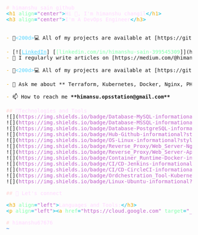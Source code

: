 <pre><font color="#FFD7D7">#</font><font color="#FFD7FF"> himanshu sain github</font>
<font color="#33C7DE"><b>&lt;</b></font><font color="#E9AD0C">h1</font><font color="#33C7DE"><b> </b></font><font color="#87FFAF">align</font><font color="#33C7DE"><b>=</b></font><font color="#C061CB">&quot;center&quot;</font><font color="#33C7DE"><b>&gt;</b></font><font color="#FFD7FF">Hi 👋, I&apos;m himanshu changil</font><font color="#33C7DE"><b>&lt;/</b></font><font color="#E9AD0C">h1</font><font color="#33C7DE"><b>&gt;</b></font>
<font color="#33C7DE"><b>&lt;</b></font><font color="#E9AD0C">h3</font><font color="#33C7DE"><b> </b></font><font color="#87FFAF">align</font><font color="#33C7DE"><b>=</b></font><font color="#C061CB">&quot;center&quot;</font><font color="#33C7DE"><b>&gt;</b></font><font color="#FFD7FF">I&apos;m A DevOps Engineer</font><font color="#33C7DE"><b>&lt;/</b></font><font color="#E9AD0C">h3</font><font color="#33C7DE"><b>&gt;</b></font>


<font color="#E9AD0C">-</font> 👨<font color="#5FD7FF">&lt;200d&gt;</font>💻 All of my projects are available at [https://github.com/himanshu676767]

<font color="#E9AD0C">-</font> [![<font color="#5FD7FF"><u style="text-decoration-style:single">LinkedIn</u></font>] [<font color="#87FFAF">[linkedin.com/in/himanshu-sain-399545309</font>]](https://www.linkedin.com/in/himanshu-sain-399545309)
<font color="#E9AD0C">-</font> 📝 I regularly write articles on [https://medium.com/@himanshuchangil99/list/reading-list]

<font color="#E9AD0C">-</font> 👨<font color="#5FD7FF">&lt;200d&gt;</font>💻 All of my projects are available at [https://gitlab.com/dashboard/projects]

<font color="#E9AD0C">-</font> 💬 Ask me about <i>**</i> Terraform, Kubernetes, Docker, Nginx, PHP, Apache2, Linux,  AWS <i>**</i>

<font color="#E9AD0C">-</font> 📫 How to reach me <b>**himansu.opsstation@gmail.com**</b>

<font color="#FFD7D7">##</font><font color="#FFD7FF"> 🔧Technologies and Tools</font>
![](<font color="#C061CB">https://img.shields.io/badge/Database-MySQL-informational?style=flat&amp;logo=mysql&amp;logoColor=white&amp;color=2bbc8a</font>)
![](<font color="#C061CB">https://img.shields.io/badge/Database-MSSQL-informational?style=flat&amp;logo=microsoft-sql-server&amp;logoColor=white&amp;color=2bbc8a</font>)
![](<font color="#C061CB">https://img.shields.io/badge/Database-PostgreSQL-informational?style=flat&amp;logo=postgresql&amp;logoColor=white&amp;color=336791</font>)
![](<font color="#C061CB">https://img.shields.io/badge/Hub-Github-informational?style=flat&amp;logo=github&amp;logoColor=white&amp;color=2bbc8a</font>)
![](<font color="#C061CB">https://img.shields.io/badge/OS-Linux-informational?style=flat&amp;logo=linux&amp;logoColor=white&amp;color=2bbc8a</font>)
![](<font color="#C061CB">https://img.shields.io/badge/Reverse_Proxy/Web_Server-Nginx-informational?style=flat&amp;logo=nginx&amp;logoColor=white&amp;color=2bbc8a</font>)
![](<font color="#C061CB">https://img.shields.io/badge/Reverse_Proxy/Web_Server-Apache-informational?style=flat&amp;logo=apache&amp;logoColor=white&amp;color=2bbc8a</font>)
![](<font color="#C061CB">https://img.shields.io/badge/Container_Runtime-Docker-informational?style=flat&amp;logo=docker&amp;logoColor=white&amp;color=2bbc8a</font>)
![](<font color="#C061CB">https://img.shields.io/badge/CI/CD-Jenkins-informational?style=flat&amp;logo=jenkins&amp;logoColor=white&amp;color=2bbc8a</font>)
![](<font color="#C061CB">https://img.shields.io/badge/CI/CD-CircleCI-informational?style=flat&amp;logo=circleci&amp;logoColor=white&amp;color=2bbc8a</font>)
![](<font color="#C061CB">https://img.shields.io/badge/Ordchestration_Tool-Kubernetes-informational?style=flat&amp;logo=kubernetes&amp;logoColor=white&amp;color=2bbc8a</font>)
![](<font color="#C061CB">https://img.shields.io/badge/Linux-Ubuntu-informational?style=flat&amp;logo=ubuntu&amp;logoColor=white&amp;color=2bbc8a</font>)

<font color="#FFD7D7">##</font><font color="#FFD7FF"> 🤝 Let&apos;s connect</font>

<font color="#33C7DE"><b>&lt;</b></font><font color="#E9AD0C">h3</font><font color="#33C7DE"><b> </b></font><font color="#87FFAF">align</font><font color="#33C7DE"><b>=</b></font><font color="#C061CB">&quot;left&quot;</font><font color="#33C7DE"><b>&gt;</b></font><font color="#FFD7FF">Languages and Tools:</font><font color="#33C7DE"><b>&lt;/</b></font><font color="#E9AD0C">h3</font><font color="#33C7DE"><b>&gt;</b></font>
<font color="#33C7DE"><b>&lt;</b></font><font color="#E9AD0C">p</font><font color="#33C7DE"><b> </b></font><font color="#87FFAF">align</font><font color="#33C7DE"><b>=</b></font><font color="#C061CB">&quot;left&quot;</font><font color="#33C7DE"><b>&gt;&lt;</b></font><font color="#E9AD0C">a</font><font color="#33C7DE"><b> </b></font><font color="#87FFAF">href</font><font color="#33C7DE"><b>=</b></font><font color="#C061CB">&quot;https://cloud.google.com&quot;</font><font color="#33C7DE"><b> </b></font><font color="#87FFAF">target</font><font color="#33C7DE"><b>=</b></font><font color="#C061CB">&quot;_blank&quot;</font><font color="#33C7DE"><b> </b></font><font color="#87FFAF">rel</font><font color="#33C7DE"><b>=</b></font><font color="#C061CB">&quot;noreferrer&quot;</font><font color="#33C7DE"><b>&gt;</b></font><font color="#5FD7FF"><u style="text-decoration-style:single"> </u></font><font color="#33C7DE"><b>&lt;</b></font><font color="#E9AD0C">a</font><font color="#33C7DE"><b> </b></font><font color="#87FFAF">href</font><font color="#33C7DE"><b>=</b></font><font color="#C061CB">&quot;https://aws.amazon.com&quot;</font><font color="#33C7DE"><b> </b></font><font color="#87FFAF">target</font><font color="#33C7DE"><b>=</b></font><font color="#C061CB">&quot;_blank&quot;</font><font color="#33C7DE"><b> </b></font><font color="#87FFAF">rel</font><font color="#33C7DE"><b>=</b></font><font color="#C061CB">&quot;noreferrer&quot;</font><font color="#33C7DE"><b>&gt;</b></font><font color="#5FD7FF"><u style="text-decoration-style:single"> </u></font><font color="#33C7DE"><b>&lt;</b></font><font color="#E9AD0C">img</font><font color="#33C7DE"><b> </b></font><font color="#87FFAF">src</font><font color="#33C7DE"><b>=</b></font><font color="#C061CB">&quot;https://raw.githubusercontent.com/devicons/devicon/master/icons/amazonwebservices/amazonwebservices-original-wordmark.svg&quot;</font><font color="#33C7DE"><b> </b></font><font color="#87FFAF">alt</font><font color="#33C7DE"><b>=</b></font><font color="#C061CB">&quot;aws&quot;</font><font color="#33C7DE"><b> </b></font><font color="#87FFAF">width</font><font color="#33C7DE"><b>=</b></font><font color="#C061CB">&quot;40&quot;</font><font color="#33C7DE"><b> </b></font><font color="#87FFAF">height</font><font color="#33C7DE"><b>=</b></font><font color="#C061CB">&quot;40&quot;</font><font color="#33C7DE"><b>/&gt;</b></font><font color="#5FD7FF"><u style="text-decoration-style:single"> </u></font><font color="#33C7DE"><b>&lt;/</b></font><font color="#E9AD0C">a</font><font color="#33C7DE"><b>&gt;</b></font> <font color="#33C7DE"><b>&lt;</b></font><font color="#E9AD0C">a</font><font color="#33C7DE"><b> </b></font><font color="#87FFAF">href</font><font color="#33C7DE"><b>=</b></font><font color="#C061CB">&quot;https://www.docker.com/&quot;</font><font color="#33C7DE"><b> </b></font><font color="#87FFAF">target</font><font color="#33C7DE"><b>=</b></font><font color="#C061CB">&quot;_blank&quot;</font><font color="#33C7DE"><b> </b></font><font color="#87FFAF">rel</font><font color="#33C7DE"><b>=</b></font><font color="#C061CB">&quot;noreferrer&quot;</font><font color="#33C7DE"><b>&gt;</b></font><font color="#5FD7FF"><u style="text-decoration-style:single"> </u></font><font color="#33C7DE"><b>&lt;</b></font><font color="#E9AD0C">img</font><font color="#33C7DE"><b> </b></font><font color="#87FFAF">src</font><font color="#33C7DE"><b>=</b></font><font color="#C061CB">&quot;https://raw.githubusercontent.com/devicons/devicon/master/icons/docker/docker-original-wordmark.svg&quot;</font><font color="#33C7DE"><b> </b></font><font color="#87FFAF">alt</font><font color="#33C7DE"><b>=</b></font><font color="#C061CB">&quot;docker&quot;</font><font color="#33C7DE"><b> </b></font><font color="#87FFAF">width</font><font color="#33C7DE"><b>=</b></font><font color="#C061CB">&quot;40&quot;</font><font color="#33C7DE"><b> </b></font><font color="#87FFAF">height</font><font color="#33C7DE"><b>=</b></font><font color="#C061CB">&quot;40&quot;</font><font color="#33C7DE"><b>/&gt;</b></font><font color="#5FD7FF"><u style="text-decoration-style:single"> </u></font><font color="#33C7DE"><b>&lt;/</b></font><font color="#E9AD0C">a</font><font color="#33C7DE"><b>&gt;</b></font>  <font color="#33C7DE"><b>&lt;</b></font><font color="#E9AD0C">a</font><font color="#33C7DE"><b> </b></font><font color="#87FFAF">href</font><font color="#33C7DE"><b>=</b></font><font color="#C061CB">&quot;https://git-scm.com/&quot;</font><font color="#33C7DE"><b> </b></font><font color="#87FFAF">target</font><font color="#33C7DE"><b>=</b></font><font color="#C061CB">&quot;_blank&quot;</font><font color="#33C7DE"><b> </b></font><font color="#87FFAF">rel</font><font color="#33C7DE"><b>=</b></font><font color="#C061CB">&quot;noreferrer&quot;</font><font color="#33C7DE"><b>&gt;</b></font><font color="#5FD7FF"><u style="text-decoration-style:single"> </u></font><font color="#33C7DE"><b>&lt;</b></font><font color="#E9AD0C">img</font><font color="#33C7DE"><b> </b></font><font color="#87FFAF">src</font><font color="#33C7DE"><b>=</b></font><font color="#C061CB">&quot;https://www.vectorlogo.zone/logos/git-scm/git-scm-icon.svg&quot;</font><font color="#33C7DE"><b> </b></font><font color="#87FFAF">alt</font><font color="#33C7DE"><b>=</b></font><font color="#C061CB">&quot;git&quot;</font><font color="#33C7DE"><b> </b></font><font color="#87FFAF">width</font><font color="#33C7DE"><b>=</b></font><font color="#C061CB">&quot;40&quot;</font><font color="#33C7DE"><b> </b></font><font color="#87FFAF">height</font><font color="#33C7DE"><b>=</b></font><font color="#C061CB">&quot;40&quot;</font><font color="#33C7DE"><b>/&gt;</b></font><font color="#5FD7FF"><u style="text-decoration-style:single"> </u></font><font color="#33C7DE"><b>&lt;/</b></font><font color="#E9AD0C">a</font><font color="#33C7DE"><b>&gt;</b></font> <font color="#33C7DE"><b>&lt;</b></font><font color="#E9AD0C">a</font><font color="#33C7DE"><b> </b></font><font color="#87FFAF">href</font><font color="#33C7DE"><b>=</b></font><font color="#C061CB">&quot;https://grafana.com&quot;</font><font color="#33C7DE"><b> </b></font><font color="#87FFAF">target</font><font color="#33C7DE"><b>=</b></font><font color="#C061CB">&quot;_blank&quot;</font><font color="#33C7DE"><b> </b></font><font color="#87FFAF">rel</font><font color="#33C7DE"><b>=</b></font><font color="#C061CB">&quot;noreferrer&quot;</font><font color="#33C7DE"><b>&gt;</b></font><font color="#5FD7FF"><u style="text-decoration-style:single"> </u></font><font color="#33C7DE"><b>&lt;</b></font><font color="#E9AD0C">img</font><font color="#33C7DE"><b> </b></font><font color="#87FFAF">src</font><font color="#33C7DE"><b>=</b></font><font color="#C061CB">&quot;https://www.vectorlogo.zone/logos/grafana/grafana-icon.svg&quot;</font><font color="#33C7DE"><b> </b></font><font color="#87FFAF">alt</font><font color="#33C7DE"><b>=</b></font><font color="#C061CB">&quot;grafana&quot;</font><font color="#33C7DE"><b> </b></font><font color="#87FFAF">width</font><font color="#33C7DE"><b>=</b></font><font color="#C061CB">&quot;40&quot;</font><font color="#33C7DE"><b> </b></font><font color="#87FFAF">height</font><font color="#33C7DE"><b>=</b></font><font color="#C061CB">&quot;40&quot;</font><font color="#33C7DE"><b>/&gt;</b></font><font color="#5FD7FF"><u style="text-decoration-style:single"> </u></font><font color="#33C7DE"><b>&lt;/</b></font><font color="#E9AD0C">a</font><font color="#33C7DE"><b>&gt;</b></font> <font color="#33C7DE"><b>&lt;</b></font><font color="#E9AD0C">a</font><font color="#33C7DE"><b> </b></font><font color="#87FFAF">href</font><font color="#33C7DE"><b>=</b></font><font color="#C061CB">&quot;https://www.jenkins.io&quot;</font><font color="#33C7DE"><b> </b></font><font color="#87FFAF">target</font><font color="#33C7DE"><b>=</b></font><font color="#C061CB">&quot;_blank&quot;</font><font color="#33C7DE"><b> </b></font><font color="#87FFAF">rel</font><font color="#33C7DE"><b>=</b></font><font color="#C061CB">&quot;noreferrer&quot;</font><font color="#33C7DE"><b>&gt;</b></font><font color="#5FD7FF"><u style="text-decoration-style:single"> </u></font><font color="#33C7DE"><b>&lt;</b></font><font color="#E9AD0C">img</font><font color="#33C7DE"><b> </b></font><font color="#87FFAF">src</font><font color="#33C7DE"><b>=</b></font><font color="#C061CB">&quot;https://www.vectorlogo.zone/logos/jenkins/jenkins-icon.svg&quot;</font><font color="#33C7DE"><b> </b></font><font color="#87FFAF">alt</font><font color="#33C7DE"><b>=</b></font><font color="#C061CB">&quot;jenkins&quot;</font><font color="#33C7DE"><b> </b></font><font color="#87FFAF">width</font><font color="#33C7DE"><b>=</b></font><font color="#C061CB">&quot;40&quot;</font><font color="#33C7DE"><b> </b></font><font color="#87FFAF">height</font><font color="#33C7DE"><b>=</b></font><font color="#C061CB">&quot;40&quot;</font><font color="#33C7DE"><b>/&gt;</b></font><font color="#5FD7FF"><u style="text-decoration-style:single"> </u></font><font color="#33C7DE"><b>&lt;/</b></font><font color="#E9AD0C">a</font><font color="#33C7DE"><b>&gt;</b></font> <font color="#33C7DE"><b>&lt;</b></font><font color="#E9AD0C">a</font><font color="#33C7DE"><b> </b></font><font color="#87FFAF">href</font><font color="#33C7DE"><b>=</b></font><font color="#C061CB">&quot;https://kubernetes.io&quot;</font><font color="#33C7DE"><b> </b></font><font color="#87FFAF">target</font><font color="#33C7DE"><b>=</b></font><font color="#C061CB">&quot;_blank&quot;</font><font color="#33C7DE"><b> </b></font><font color="#87FFAF">rel</font><font color="#33C7DE"><b>=</b></font><font color="#C061CB">&quot;noreferrer&quot;</font><font color="#33C7DE"><b>&gt;</b></font><font color="#5FD7FF"><u style="text-decoration-style:single"> </u></font><font color="#33C7DE"><b>&lt;</b></font><font color="#E9AD0C">img</font><font color="#33C7DE"><b> </b></font><font color="#87FFAF">src</font><font color="#33C7DE"><b>=</b></font><font color="#C061CB">&quot;https://www.vectorlogo.zone/logos/kubernetes/kubernetes-icon.svg&quot;</font><font color="#33C7DE"><b> </b></font><font color="#87FFAF">alt</font><font color="#33C7DE"><b>=</b></font><font color="#C061CB">&quot;kubernetes&quot;</font><font color="#33C7DE"><b> </b></font><font color="#87FFAF">width</font><font color="#33C7DE"><b>=</b></font><font color="#C061CB">&quot;40&quot;</font><font color="#33C7DE"><b> </b></font><font color="#87FFAF">height</font><font color="#33C7DE"><b>=</b></font><font color="#C061CB">&quot;40&quot;</font><font color="#33C7DE"><b>/&gt;</b></font><font color="#5FD7FF"><u style="text-decoration-style:single"> </u></font><font color="#33C7DE"><b>&lt;/</b></font><font color="#E9AD0C">a</font><font color="#33C7DE"><b>&gt;</b></font> <font color="#33C7DE"><b>&lt;</b></font><font color="#E9AD0C">a</font><font color="#33C7DE"><b> </b></font><font color="#87FFAF">href</font><font color="#33C7DE"><b>=</b></font><font color="#C061CB">&quot;https://www.linux.org/&quot;</font><font color="#33C7DE"><b> </b></font><font color="#87FFAF">target</font><font color="#33C7DE"><b>=</b></font><font color="#C061CB">&quot;_blank&quot;</font><font color="#33C7DE"><b> </b></font><font color="#87FFAF">rel</font><font color="#33C7DE"><b>=</b></font><font color="#C061CB">&quot;noreferrer&quot;</font><font color="#33C7DE"><b>&gt;</b></font><font color="#5FD7FF"><u style="text-decoration-style:single"> </u></font><font color="#33C7DE"><b>&lt;</b></font><font color="#E9AD0C">img</font><font color="#33C7DE"><b> </b></font><font color="#87FFAF">src</font><font color="#33C7DE"><b>=</b></font><font color="#C061CB">&quot;https://raw.githubusercontent.com/devicons/devicon/master/icons/linux/linux-original.svg&quot;</font><font color="#33C7DE"><b> </b></font><font color="#87FFAF">alt</font><font color="#33C7DE"><b>=</b></font><font color="#C061CB">&quot;linux&quot;</font><font color="#33C7DE"><b> </b></font><font color="#87FFAF">width</font><font color="#33C7DE"><b>=</b></font><font color="#C061CB">&quot;40&quot;</font><font color="#33C7DE"><b> </b></font><font color="#87FFAF">height</font><font color="#33C7DE"><b>=</b></font><font color="#C061CB">&quot;40&quot;</font><font color="#33C7DE"><b>/&gt;</b></font><font color="#5FD7FF"><u style="text-decoration-style:single"> </u></font><font color="#33C7DE"><b>&lt;/</b></font><font color="#E9AD0C">a</font><font color="#33C7DE"><b>&gt;</b></font> <font color="#33C7DE"><b>&lt;</b></font><font color="#E9AD0C">a</font><font color="#33C7DE"><b> </b></font><font color="#87FFAF">href</font><font color="#33C7DE"><b>=</b></font><font color="#C061CB">&quot;https://mariadb.org/&quot;</font><font color="#33C7DE"><b> </b></font><font color="#87FFAF">target</font><font color="#33C7DE"><b>=</b></font><font color="#C061CB">&quot;_blank&quot;</font><font color="#33C7DE"><b> </b></font><font color="#87FFAF">rel</font><font color="#33C7DE"><b>=</b></font><font color="#C061CB">&quot;noreferrer&quot;</font><font color="#33C7DE"><b>&gt;</b></font><font color="#5FD7FF"><u style="text-decoration-style:single"> </u></font><font color="#33C7DE"><b>&lt;</b></font><font color="#E9AD0C">img</font><font color="#33C7DE"><b> </b></font><font color="#87FFAF">src</font><font color="#33C7DE"><b>=</b></font><font color="#C061CB">&quot;https://www.vectorlogo.zone/logos/mariadb/mariadb-icon.svg&quot;</font><font color="#33C7DE"><b> </b></font><font color="#87FFAF">alt</font><font color="#33C7DE"><b>=</b></font><font color="#C061CB">&quot;mariadb&quot;</font><font color="#33C7DE"><b> </b></font><font color="#87FFAF">width</font><font color="#33C7DE"><b>=</b></font><font color="#C061CB">&quot;40&quot;</font><font color="#33C7DE"><b> </b></font><font color="#87FFAF">height</font><font color="#33C7DE"><b>=</b></font><font color="#C061CB">&quot;40&quot;</font><font color="#33C7DE"><b>/&gt;</b></font><font color="#5FD7FF"><u style="text-decoration-style:single"> </u></font><font color="#33C7DE"><b>&lt;/</b></font><font color="#E9AD0C">a</font><font color="#33C7DE"><b>&gt;</b></font> <font color="#33C7DE"><b>&lt;</b></font><font color="#E9AD0C">a</font><font color="#33C7DE"><b> </b></font><font color="#87FFAF">href</font><font color="#33C7DE"><b>=</b></font><font color="#C061CB">&quot;https://www.mongodb.com/&quot;</font><font color="#33C7DE"><b> </b></font><font color="#87FFAF">target</font><font color="#33C7DE"><b>=</b></font><font color="#C061CB">&quot;_blank&quot;</font><font color="#33C7DE"><b> </b></font><font color="#87FFAF">rel</font><font color="#33C7DE"><b>=</b></font><font color="#C061CB">&quot;noreferrer&quot;</font><font color="#33C7DE"><b>&gt;</b></font><font color="#5FD7FF"><u style="text-decoration-style:single"> </u></font><font color="#33C7DE"><b>&lt;</b></font><font color="#E9AD0C">img</font><font color="#33C7DE"><b> </b></font><font color="#87FFAF">src</font><font color="#33C7DE"><b>=</b></font><font color="#C061CB">&quot;https://raw.githubusercontent.com/devicons/devicon/master/icons/mongodb/mongodb-original-wordmark.svg&quot;</font><font color="#33C7DE"><b> </b></font><font color="#87FFAF">alt</font><font color="#33C7DE"><b>=</b></font><font color="#C061CB">&quot;mongodb&quot;</font><font color="#33C7DE"><b> </b></font><font color="#87FFAF">width</font><font color="#33C7DE"><b>=</b></font><font color="#C061CB">&quot;40&quot;</font><font color="#33C7DE"><b> </b></font><font color="#87FFAF">height</font><font color="#33C7DE"><b>=</b></font><font color="#C061CB">&quot;40&quot;</font><font color="#33C7DE"><b>/&gt;</b></font><font color="#5FD7FF"><u style="text-decoration-style:single"> </u></font><font color="#33C7DE"><b>&lt;/</b></font><font color="#E9AD0C">a</font><font color="#33C7DE"><b>&gt;</b></font> <font color="#33C7DE"><b>&lt;</b></font><font color="#E9AD0C">a</font><font color="#33C7DE"><b> </b></font><font color="#87FFAF">href</font><font color="#33C7DE"><b>=</b></font><font color="#C061CB">&quot;https://www.microsoft.com/en-us/sql-server&quot;</font><font color="#33C7DE"><b> </b></font><font color="#87FFAF">target</font><font color="#33C7DE"><b>=</b></font><font color="#C061CB">&quot;_blank&quot;</font><font color="#33C7DE"><b> </b></font><font color="#87FFAF">rel</font><font color="#33C7DE"><b>=</b></font><font color="#C061CB">&quot;noreferrer&quot;</font><font color="#33C7DE"><b>&gt;</b></font><font color="#5FD7FF"><u style="text-decoration-style:single"> </u></font><font color="#33C7DE"><b>&lt;</b></font><font color="#E9AD0C">img</font><font color="#33C7DE"><b> </b></font><font color="#87FFAF">src</font><font color="#33C7DE"><b>=</b></font><font color="#C061CB">&quot;https://www.svgrepo.com/show/303229/microsoft-sql-server-logo.svg&quot;</font><font color="#33C7DE"><b> </b></font><font color="#87FFAF">alt</font><font color="#33C7DE"><b>=</b></font><font color="#C061CB">&quot;mssql&quot;</font><font color="#33C7DE"><b> </b></font><font color="#87FFAF">width</font><font color="#33C7DE"><b>=</b></font><font color="#C061CB">&quot;40&quot;</font><font color="#33C7DE"><b> </b></font><font color="#87FFAF">height</font><font color="#33C7DE"><b>=</b></font><font color="#C061CB">&quot;40&quot;</font><font color="#33C7DE"><b>/&gt;</b></font><font color="#5FD7FF"><u style="text-decoration-style:single"> </u></font><font color="#33C7DE"><b>&lt;/</b></font><font color="#E9AD0C">a</font><font color="#33C7DE"><b>&gt;</b></font> <font color="#33C7DE"><b>&lt;</b></font><font color="#E9AD0C">a</font><font color="#33C7DE"><b> </b></font><font color="#87FFAF">href</font><font color="#33C7DE"><b>=</b></font><font color="#C061CB">&quot;https://www.mysql.com/&quot;</font><font color="#33C7DE"><b> </b></font><font color="#87FFAF">target</font><font color="#33C7DE"><b>=</b></font><font color="#C061CB">&quot;_blank&quot;</font><font color="#33C7DE"><b> </b></font><font color="#87FFAF">rel</font><font color="#33C7DE"><b>=</b></font><font color="#C061CB">&quot;noreferrer&quot;</font><font color="#33C7DE"><b>&gt;</b></font><font color="#5FD7FF"><u style="text-decoration-style:single"> </u></font><font color="#33C7DE"><b>&lt;</b></font><font color="#E9AD0C">img</font><font color="#33C7DE"><b> </b></font><font color="#87FFAF">src</font><font color="#33C7DE"><b>=</b></font><font color="#C061CB">&quot;https://raw.githubusercontent.com/devicons/devicon/master/icons/mysql/mysql-original-wordmark.svg&quot;</font><font color="#33C7DE"><b> </b></font><font color="#87FFAF">alt</font><font color="#33C7DE"><b>=</b></font><font color="#C061CB">&quot;mysql&quot;</font><font color="#33C7DE"><b> </b></font><font color="#87FFAF">width</font><font color="#33C7DE"><b>=</b></font><font color="#C061CB">&quot;40&quot;</font><font color="#33C7DE"><b> </b></font><font color="#87FFAF">height</font><font color="#33C7DE"><b>=</b></font><font color="#C061CB">&quot;40&quot;</font><font color="#33C7DE"><b>/&gt;</b></font><font color="#5FD7FF"><u style="text-decoration-style:single"> </u></font><font color="#33C7DE"><b>&lt;/</b></font><font color="#E9AD0C">a</font><font color="#33C7DE"><b>&gt;</b></font> <font color="#33C7DE"><b>&lt;</b></font><font color="#E9AD0C">a</font><font color="#33C7DE"><b> </b></font><font color="#87FFAF">href</font><font color="#33C7DE"><b>=</b></font><font color="#C061CB">&quot;https://www.nginx.com&quot;</font><font color="#33C7DE"><b> </b></font><font color="#87FFAF">target</font><font color="#33C7DE"><b>=</b></font><font color="#C061CB">&quot;_blank&quot;</font><font color="#33C7DE"><b> </b></font><font color="#87FFAF">rel</font><font color="#33C7DE"><b>=</b></font><font color="#C061CB">&quot;noreferrer&quot;</font><font color="#33C7DE"><b>&gt;</b></font><font color="#5FD7FF"><u style="text-decoration-style:single"> </u></font><font color="#33C7DE"><b>&lt;</b></font><font color="#E9AD0C">img</font><font color="#33C7DE"><b> </b></font><font color="#87FFAF">src</font><font color="#33C7DE"><b>=</b></font><font color="#C061CB">&quot;https://raw.githubusercontent.com/devicons/devicon/master/icons/nginx/nginx-original.svg&quot;</font><font color="#33C7DE"><b> </b></font><font color="#87FFAF">alt</font><font color="#33C7DE"><b>=</b></font><font color="#C061CB">&quot;nginx&quot;</font><font color="#33C7DE"><b> </b></font><font color="#87FFAF">width</font><font color="#33C7DE"><b>=</b></font><font color="#C061CB">&quot;40&quot;</font><font color="#33C7DE"><b> </b></font><font color="#87FFAF">height</font><font color="#33C7DE"><b>=</b></font><font color="#C061CB">&quot;40&quot;</font><font color="#33C7DE"><b>/&gt;</b></font><font color="#5FD7FF"><u style="text-decoration-style:single"> </u></font><font color="#33C7DE"><b>&lt;/</b></font><font color="#E9AD0C">a</font><font color="#33C7DE"><b>&gt;</b></font> <font color="#33C7DE"><b>&lt;</b></font><font color="#E9AD0C">a</font><font color="#33C7DE"><b> </b></font><font color="#87FFAF">href</font><font color="#33C7DE"><b>=</b></font><font color="#C061CB">&quot;https://nodejs.org&quot;</font><font color="#33C7DE"><b> </b></font><font color="#87FFAF">target</font><font color="#33C7DE"><b>=</b></font><font color="#C061CB">&quot;_blank&quot;</font><font color="#33C7DE"><b> </b></font><font color="#87FFAF">rel</font><font color="#33C7DE"><b>=</b></font><font color="#C061CB">&quot;noreferrer&quot;</font><font color="#33C7DE"><b>&gt;</b></font><font color="#5FD7FF"><u style="text-decoration-style:single"> </u></font><font color="#33C7DE"><b>&lt;</b></font><font color="#E9AD0C">img</font><font color="#33C7DE"><b> </b></font><font color="#87FFAF">src</font><font color="#33C7DE"><b>=</b></font><font color="#C061CB">&quot;https://raw.githubusercontent.com/devicons/devicon/master/icons/nodejs/nodejs-original-wordmark.svg&quot;</font><font color="#33C7DE"><b> </b></font><font color="#87FFAF">alt</font><font color="#33C7DE"><b>=</b></font><font color="#C061CB">&quot;nodejs&quot;</font><font color="#33C7DE"><b> </b></font><font color="#87FFAF">width</font><font color="#33C7DE"><b>=</b></font><font color="#C061CB">&quot;40&quot;</font><font color="#33C7DE"><b> </b></font><font color="#87FFAF">height</font><font color="#33C7DE"><b>=</b></font><font color="#C061CB">&quot;40&quot;</font><font color="#33C7DE"><b>/&gt;</b></font><font color="#5FD7FF"><u style="text-decoration-style:single"> </u></font><font color="#33C7DE"><b>&lt;/</b></font><font color="#E9AD0C">a</font><font color="#33C7DE"><b>&gt;</b></font> <font color="#33C7DE"><b>&lt;</b></font><font color="#E9AD0C">a</font><font color="#33C7DE"><b> </b></font><font color="#87FFAF">href</font><font color="#33C7DE"><b>=</b></font><font color="#C061CB">&quot;https://www.php.net&quot;</font><font color="#33C7DE"><b> </b></font><font color="#87FFAF">target</font><font color="#33C7DE"><b>=</b></font><font color="#C061CB">&quot;_blank&quot;</font><font color="#33C7DE"><b> </b></font><font color="#87FFAF">rel</font><font color="#33C7DE"><b>=</b></font><font color="#C061CB">&quot;noreferrer&quot;</font><font color="#33C7DE"><b>&gt;</b></font><font color="#5FD7FF"><u style="text-decoration-style:single"> </u></font><font color="#33C7DE"><b>&lt;</b></font><font color="#E9AD0C">img</font><font color="#33C7DE"><b> </b></font><font color="#87FFAF">src</font><font color="#33C7DE"><b>=</b></font><font color="#C061CB">&quot;https://raw.githubusercontent.com/devicons/devicon/master/icons/php/php-original.svg&quot;</font><font color="#33C7DE"><b> </b></font><font color="#87FFAF">alt</font><font color="#33C7DE"><b>=</b></font><font color="#C061CB">&quot;php&quot;</font><font color="#33C7DE"><b> </b></font><font color="#87FFAF">width</font><font color="#33C7DE"><b>=</b></font><font color="#C061CB">&quot;40&quot;</font><font color="#33C7DE"><b> </b></font><font color="#87FFAF">height</font><font color="#33C7DE"><b>=</b></font><font color="#C061CB">&quot;40&quot;</font><font color="#33C7DE"><b>/&gt;</b></font><font color="#5FD7FF"><u style="text-decoration-style:single"> </u></font><font color="#33C7DE"><b>&lt;/</b></font><font color="#E9AD0C">a</font><font color="#33C7DE"><b>&gt;</b></font> <font color="#33C7DE"><b>&lt;</b></font><font color="#E9AD0C">a</font><font color="#33C7DE"><b> </b></font><font color="#87FFAF">href</font><font color="#33C7DE"><b>=</b></font><font color="#C061CB">&quot;https://www.postgresql.org&quot;</font><font color="#33C7DE"><b> </b></font><font color="#87FFAF">target</font><font color="#33C7DE"><b>=</b></font><font color="#C061CB">&quot;_blank&quot;</font><font color="#33C7DE"><b> </b></font><font color="#87FFAF">rel</font><font color="#33C7DE"><b>=</b></font><font color="#C061CB">&quot;noreferr</font>er&quot;&gt; &lt;img src=&quot;https://raw.githubusercontent.com/devicons/devicon/master/icons/postgresql/postgresql-original-wordmark.svg&quot; alt=&quot;postgresql&quot; width=&quot;40&quot; height=&quot;40&quot;/&gt; &lt;/a&gt; &lt;/p&gt;

<font color="#FFD7D7">#</font><font color="#FFD7FF"> himanshu67676</font>
<font color="#2A7BDE">~                 </font></pre>
